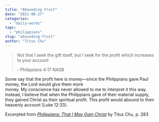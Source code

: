 ```yaml
---
title: "Abounding Fruit"
date: "2021-08-27"
categories: 
  - "daily-words"
tags: 
  - "philippians"
slug: "abounding-fruit"
author: "Titus Chu"
---
```


> Not that I seek the gift itself, but I seek for the profit which increases to your account
> 
> \- Philippians 4:17 NASB

Some say that the profit here is money—since the Philippians gave Paul money, the Lord would give them more  
money. My conscience has never allowed to me to interpret it this way. Instead, I believe that when the Philippians gave of their material supply, they gained Christ as their spiritual profit. This profit would abound to their heavenly account (Luke 12:33).

Excerpted from _[Philippians: That I May Gain Christ](https://www.asweetsavor.org/book-philippians/)_ by Titus Chu, p. 283
